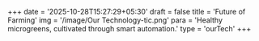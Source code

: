 +++
date = '2025-10-28T15:27:29+05:30'
draft = false
title = 'Future of Farming'
img = '/image/Our Technology-tic.png'
para = 'Healthy microgreens, cultivated through smart automation.'
type = 'ourTech'
+++